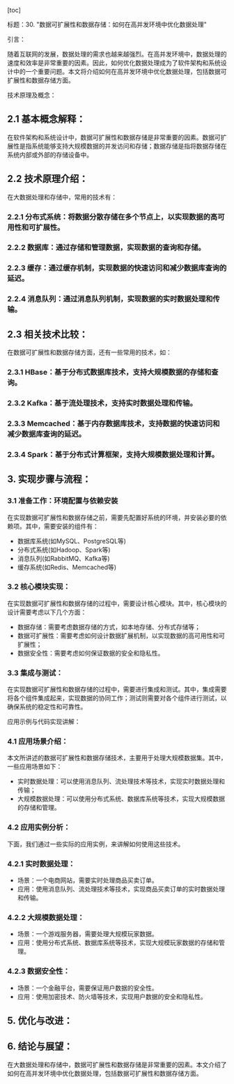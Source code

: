 
[toc]                    
                
                
标题：30. "数据可扩展性和数据存储：如何在高并发环境中优化数据处理"

引言：

随着互联网的发展，数据处理的需求也越来越强烈。在高并发环境中，数据处理的速度和效率是非常重要的因素。因此，如何优化数据处理成为了软件架构和系统设计中的一个重要问题。本文将介绍如何在高并发环境中优化数据处理，包括数据可扩展性和数据存储方面。

技术原理及概念：

## 2.1 基本概念解释：

在软件架构和系统设计中，数据可扩展性和数据存储是非常重要的因素。数据可扩展性是指系统能够支持大规模数据的并发访问和存储；数据存储是指将数据存储在系统内部或外部的存储设备中。

## 2.2 技术原理介绍：

在大数据处理和存储中，常用的技术有：

### 2.2.1 分布式系统：将数据分散存储在多个节点上，以实现数据的高可用性和可扩展性。

### 2.2.2 数据库：通过存储和管理数据，实现数据的查询和存储。

### 2.2.3 缓存：通过缓存机制，实现数据的快速访问和减少数据库查询的延迟。

### 2.2.4 消息队列：通过消息队列机制，实现数据的实时数据处理和传输。

## 2.3 相关技术比较：

在数据可扩展性和数据存储方面，还有一些常用的技术，如：

### 2.3.1 HBase：基于分布式数据库技术，支持大规模数据的存储和查询。

### 2.3.2 Kafka：基于流处理技术，支持实时数据处理和传输。

### 2.3.3 Memcached：基于内存数据库技术，支持数据的快速访问和减少数据库查询的延迟。

### 2.3.4 Spark：基于分布式计算框架，支持大规模数据处理和计算。

## 3. 实现步骤与流程：

### 3.1 准备工作：环境配置与依赖安装

在实现数据可扩展性和数据存储之前，需要先配置好系统的环境，并安装必要的依赖项。其中，需要安装的组件有：

- 数据库系统(如MySQL、PostgreSQL等)
- 分布式系统(如Hadoop、Spark等)
- 消息队列(如RabbitMQ、Kafka等)
- 缓存系统(如Redis、Memcached等)

### 3.2 核心模块实现：

在实现数据可扩展性和数据存储的过程中，需要设计核心模块。其中，核心模块的设计需要考虑以下几个方面：

- 数据存储：需要考虑数据存储的方式，如本地存储、分布式存储等；
- 数据可扩展性：需要考虑如何设计数据扩展机制，以实现数据的高可用性和可扩展性；
- 数据安全性：需要考虑如何保证数据的安全和隐私性。

### 3.3 集成与测试：

在实现数据可扩展性和数据存储的过程中，需要进行集成和测试。其中，集成需要将各个组件集成起来，实现数据的协同工作；测试则需要对各个组件进行测试，以确保系统的稳定性和可靠性。

应用示例与代码实现讲解：

### 4.1 应用场景介绍：

本文所讲述的数据可扩展性和数据存储技术，主要用于处理大规模数据集。其中，一些应用场景如下：

- 实时数据处理：可以使用消息队列、流处理技术等技术，实现实时数据处理和传输；
- 大规模数据处理：可以使用分布式系统、数据库系统等技术，实现大规模数据的存储和管理。

### 4.2 应用实例分析：

下面，我们通过一些实际的应用实例，来讲解如何使用这些技术。

### 4.2.1 实时数据处理：

- 场景：一个电商网站，需要实时处理商品买卖订单。
- 应用：使用消息队列、流处理技术等技术，实现商品买卖订单的实时数据处理和传输。

### 4.2.2 大规模数据处理：

- 场景：一个游戏服务器，需要处理大规模玩家数据。
- 应用：使用分布式系统、数据库系统等技术，实现大规模玩家数据的存储和管理。

### 4.2.3 数据安全性：

- 场景：一个金融平台，需要保证用户数据的安全性。
- 应用：使用加密技术、防火墙等技术，实现用户数据的安全和隐私性。

## 5. 优化与改进：

## 6. 结论与展望：

在大数据处理和存储中，数据可扩展性和数据存储是非常重要的因素。本文介绍了如何在高并发环境中优化数据处理，包括数据可扩展性和数据存储方面。

